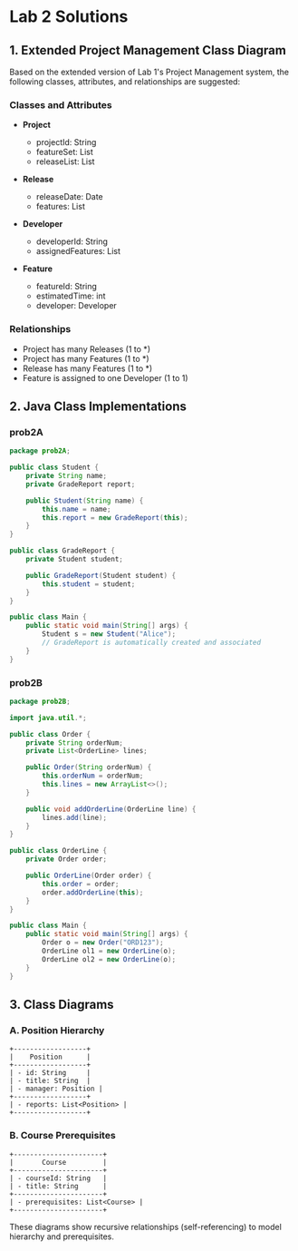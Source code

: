 
# Lab 2 Solutions

## 1. Extended Project Management Class Diagram

Based on the extended version of Lab 1's Project Management system, the following classes, attributes, and relationships are suggested:

### Classes and Attributes

- **Project**
  - projectId: String
  - featureSet: List<Feature>
  - releaseList: List<Release>

- **Release**
  - releaseDate: Date
  - features: List<Feature>

- **Developer**
  - developerId: String
  - assignedFeatures: List<Feature>

- **Feature**
  - featureId: String
  - estimatedTime: int
  - developer: Developer

### Relationships
- Project has many Releases (1 to *)
- Project has many Features (1 to *)
- Release has many Features (1 to *)
- Feature is assigned to one Developer (1 to 1)

## 2. Java Class Implementations

### prob2A

```java
package prob2A;

public class Student {
    private String name;
    private GradeReport report;

    public Student(String name) {
        this.name = name;
        this.report = new GradeReport(this);
    }
}

public class GradeReport {
    private Student student;

    public GradeReport(Student student) {
        this.student = student;
    }
}

public class Main {
    public static void main(String[] args) {
        Student s = new Student("Alice");
        // GradeReport is automatically created and associated
    }
}
```

### prob2B

```java
package prob2B;

import java.util.*;

public class Order {
    private String orderNum;
    private List<OrderLine> lines;

    public Order(String orderNum) {
        this.orderNum = orderNum;
        this.lines = new ArrayList<>();
    }

    public void addOrderLine(OrderLine line) {
        lines.add(line);
    }
}

public class OrderLine {
    private Order order;

    public OrderLine(Order order) {
        this.order = order;
        order.addOrderLine(this);
    }
}

public class Main {
    public static void main(String[] args) {
        Order o = new Order("ORD123");
        OrderLine ol1 = new OrderLine(o);
        OrderLine ol2 = new OrderLine(o);
    }
}
```

## 3. Class Diagrams

### A. Position Hierarchy

```plaintext
+------------------+
|    Position      |
+------------------+
| - id: String     |
| - title: String  |
| - manager: Position |
+------------------+
| - reports: List<Position> |
+------------------+
```

### B. Course Prerequisites

```plaintext
+----------------------+
|       Course         |
+----------------------+
| - courseId: String   |
| - title: String      |
+----------------------+
| - prerequisites: List<Course> |
+----------------------+
```

These diagrams show recursive relationships (self-referencing) to model hierarchy and prerequisites.
